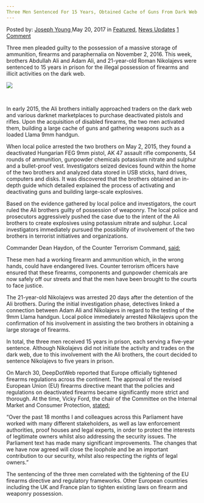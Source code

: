```yaml
---
Three Men Sentenced For 15 Years, Obtained Cache of Guns From Dark Web
---
```

<article class="post-listing post-20001 post type-post status-publish format-standard has-post-thumbnail hentry  tag-1886 tag-ammunition tag-cache tag-dark tag-guns tag-huge tag-men tag-obtained tag-sentenced tag-web tag-years">
    <div class="post-inner">
        <span>Posted by: <a href="https://www.deepdotweb.com/author/josephyoung/" title="">Joseph Young </a></span>
    <span>May 20, 2017</span>
    <span>in <a href="https://www.deepdotweb.com/category/deepdot-news/" rel="category tag">Featured</a>, <a href="https://www.deepdotweb.com/category/news-updates/" rel="category tag">News Updates</a></span>
    <span><a href="https://www.deepdotweb.com/2017/05/20/three-men-sentenced-15-years-obtained-cache-guns-dark-web/#comments">1 Comment</a></span>
    </p>
    <div class="clear"></div>
    <div class="entry">
    <p>Three men pleaded guilty to the possession of a massive storage of ammunition, firearms and paraphernalia on November 2, 2016. This week, brothers Abdullah Ali and Adam Ali, and 21-year-old Roman Nikolajevs were sentenced to 15 years in prison for the illegal possession of firearms and illicit activities on the dark web.</p>
    <p><img class="wp-image-20007 aligncenter" src="https://www.deepdotweb.com/wp-content/uploads/2017/05/word-image-84.png" srcset="https://www.deepdotweb.com/wp-content/uploads/2017/05/word-image-84.png 620w, https://www.deepdotweb.com/wp-content/uploads/2017/05/word-image-84-300x200.png 300w, https://www.deepdotweb.com/wp-content/uploads/2017/05/word-image-84-290x195.png 290w" sizes="(max-width: 620px) 100vw, 620px"/></p>
    <p>&nbsp;</p>
    <p>In early 2015, the Ali brothers initially approached traders on the dark web and various darknet marketplaces to purchase deactivated pistols and rifles. Upon the acquisition of disabled firearms, the two men activated them, building a large cache of guns and gathering weapons such as a loaded Llama 9mm handgun.</p>
    <p>When local police arrested the two brothers on May 2, 2015, they found a deactivated Hungarian FEG 9mm pistol, AK 47 assault rifle components, 54 rounds of ammunition, gunpowder chemicals potassium nitrate and sulphur and a bullet-proof vest. Investigators seized devices found within the home of the two brothers and analyzed data stored in USB sticks, hard drives, computers and disks. It was discovered that the brothers obtained an in-depth guide which detailed explained the process of activating and deactivating guns and building large-scale explosives.</p>
    <p>Based on the evidence gathered by local police and investigators, the court ruled the Ali brothers guilty of possession of weaponry. The local police and prosecutors aggressively pushed the case due to the intent of the Ali brothers to create explosives using potassium nitrate and sulphur. Local investigators immediately pursued the possibility of involvement of the two brothers in terrorist initiatives and organizations.</p>
    <p>Commander Dean Haydon, of the Counter Terrorism Command, <a href="http://www.standard.co.uk/news/crime/men-jailed-after-counterterror-raid-uncovers-horde-of-guns-in-south-london-a3531046.html?amp">said:</a></p>
    <p>These men had a working firearm and ammunition which, in the wrong hands, could have endangered lives. Counter terrorism officers have ensured that these firearms, components and gunpowder chemicals are now safely off our streets and that the men have been brought to the courts to face justice.</p>
    <p>The 21-year-old Nikolajevs was arrested 20 days after the detention of the Ali brothers. During the initial investigation phase, detectives linked a connection between Adam Ali and Nikolajevs in regard to the testing of the 9mm Llama handgun. Local police immediately arrested Nikolajevs upon the confirmation of his involvement in assisting the two brothers in obtaining a large storage of firearms.</p>
    <p>In total, the three men received 15 years in prison, each serving a five-year sentence. Although Nikolajevs did not initiate the activity and trades on the dark web, due to this involvement with the Ali brothers, the court decided to sentence Nikolajevs to five years in prison.</p>
    <p>On March 30, DeepDotWeb reported that Europe officially tightened firearms regulations across the continent. The approval of the revised European Union (EU) firearms directive meant that the policies and regulations on deactivated firearms became significantly more strict and thorough. At the time, Vicky Ford, the chair of the Committee on the Internal Market and Consumer Protection, <a href="https://www.deepdotweb.com/2017/03/30/europe-tightens-arms-regulation-focus-darknet-distribution/">stated:</a></p>
    <p>“Over the past 18 months I and colleagues across this Parliament have worked with many different stakeholders, as well as law enforcement authorities, proof houses and legal experts, in order to protect the interests of legitimate owners whilst also addressing the security issues. The Parliament text has made many significant improvements. The changes that we have now agreed will close the loophole and be an important contribution to our security, whilst also respecting the rights of legal owners.”</p>
    <p>The sentencing of the three men correlated with the tightening of the EU firearms directive and regulatory frameworks. Other European countries including the UK and France plan to tighten existing laws on firearm and weaponry possession.</p>
    </div>
    <span style="display:none"><a href="https://www.deepdotweb.com/tag/15/" rel="tag">15</a> <a href="https://www.deepdotweb.com/tag/ammunition/" rel="tag">ammunition</a> <a href="https://www.deepdotweb.com/tag/cache/" rel="tag">cache</a> <a href="https://www.deepdotweb.com/tag/dark/" rel="tag">dark</a> <a href="https://www.deepdotweb.com/tag/guns/" rel="tag">guns</a> <a href="https://www.deepdotweb.com/tag/huge/" rel="tag">huge</a> <a href="https://www.deepdotweb.com/tag/men/" rel="tag">men</a> <a href="https://www.deepdotweb.com/tag/obtained/" rel="tag">obtained</a> <a href="https://www.deepdotweb.com/tag/sentenced/" rel="tag">sentenced</a> <a href="https://www.deepdotweb.com/tag/web/" rel="tag">web</a> <a href="https://www.deepdotweb.com/tag/years/" rel="tag">years</a></span> <span style="display:none" class="updated">2017-05-20</span>
    <div style="display:none" class="vcard author" itemprop="author" itemscope itemtype="http://schema.org/Person"><strong class="fn" itemprop="name"><a href="https://www.deepdotweb.com/author/josephyoung/" title="Posts by Joseph Young" rel="author">Joseph Young</a></strong></div>
    </div>
</article>

